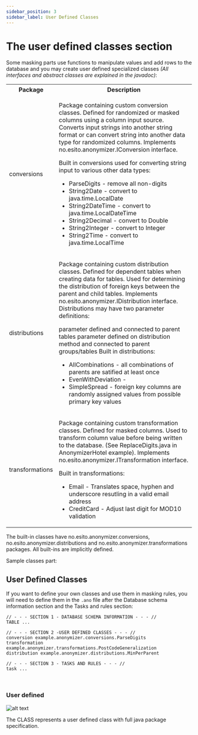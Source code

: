 ```yaml
---
sidebar_position: 3
sidebar_label: User Defined Classes
---
```


# The user defined classes section

Some masking parts use functions to manipulate values and add rows to the database and you may create user defined specialized classes _(All interfaces and abstract classes are explained in the javadoc)_:

<table header-style="none" width="100%" >
<tr>
<th width="15%">
Package
</th>
<th>
Description
</th>
</tr>

<tr>
<td >

conversions

</td>
<td>

Package containing custom conversion classes. Defined for randomized or masked columns using a column input source. Converts input strings into another string format or can convert string into another data type for randomized columns. Implements no.esito.anonymizer.IConversion interface.

Built in conversions used for converting string input to various other data types:

- ParseDigits - remove all non-digits
- String2Date - convert to java.time.LocalDate
- String2DateTime - convert to java.time.LocalDateTime
- String2Decimal - convert to Double
- String2Integer - convert to Integer
- String2Time - convert to java.time.LocalTime

</td>
</tr>

<tr>
<td >

distributions

</td>
<td>

Package containing custom distribution classes. Defined for dependent tables when creating data for tables. Used for determining the distribution of foreign keys between the parent and child tables. Implements no.esito.anonymizer.IDistribution interface. Distributions may have two parameter definitions:

parameter defined and connected to parent tables
parameter defined on distribution method and connected to parent groups/tables
Built in distributions:

- AllCombinations - all combinations of parents are satified at least once
- EvenWithDeviation -
- SimpleSpread - foreign key columns are randomly assigned values from possible primary key values

</td>
</tr>

<tr>
<td >

transformations

</td>
<td>

Package containing custom transformation classes. Defined for masked columns. Used to transform column value before being written to the database. (See ReplaceDigits.java in AnonymizerHotel example). Implements no.esito.anonymizer.ITransformation interface.

Built in transformations:

- Email - Translates space, hyphen and underscore resutling in a valid email address
- CreditCard - Adjust last digit for MOD10 validation

</td>
</tr>
</table>

The built-in classes have no.esito.anonymizer.conversions, no.esito.anonymizer.distributions and no.esito.anonymizer.transformations packages. All built-ins are implicitly defined.

Sample classes part:

## User Defined Classes

If you want to define your own classes and use them in masking rules, you will need to define them in the `.ano` file after the Database schema information section and the Tasks and rules section:

```ano
// - - - SECTION 1 - DATABASE SCHEMA INFORMATION - - - //
TABLE ...

// - - - SECTION 2 -USER DEFINED CLASSES - - - //
conversion example.anonymizer.conversions.ParseDigits
transformation example.anonymizer.transformations.PostCodeGeneralization
distribution example.anonymizer.distributions.MinPerParent

// - - - SECTION 3 - TASKS AND RULES - - - //
task ...
```

&nbsp;

### User defined

![alt text](/img/docs/ano-syntax/userdefined.png 'userdefined')

The CLASS represents a user defined class with full java package specification.

&nbsp;
